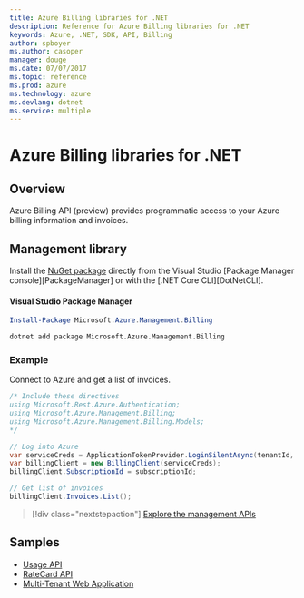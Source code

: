 ```yaml
---
title: Azure Billing libraries for .NET
description: Reference for Azure Billing libraries for .NET
keywords: Azure, .NET, SDK, API, Billing
author: spboyer
ms.author: casoper
manager: douge
ms.date: 07/07/2017
ms.topic: reference
ms.prod: azure
ms.technology: azure
ms.devlang: dotnet
ms.service: multiple
---
```

# Azure Billing libraries for .NET

## Overview

Azure Billing API (preview) provides programmatic access to your Azure billing information and invoices.

## Management library

Install the [NuGet package](https://www.nuget.org/packages/Microsoft.Azure.Management.Billing) directly from the Visual Studio [Package Manager console][PackageManager] or with the [.NET Core CLI][DotNetCLI].

#### Visual Studio Package Manager

```powershell
Install-Package Microsoft.Azure.Management.Billing
```

```bash
dotnet add package Microsoft.Azure.Management.Billing
```

### Example

Connect to Azure and get a list of invoices.

```csharp
/* Include these directives
using Microsoft.Rest.Azure.Authentication;
using Microsoft.Azure.Management.Billing;
using Microsoft.Azure.Management.Billing.Models;
*/

// Log into Azure
var serviceCreds = ApplicationTokenProvider.LoginSilentAsync(tenantId, clientId, secret);
var billingClient = new BillingClient(serviceCreds);
billingClient.SubscriptionId = subscriptionId;

// Get list of invoices
billingClient.Invoices.List();
```

> [!div class="nextstepaction"]
> [Explore the management APIs](/dotnet/api/overview/azure/billing/management)

## Samples

* [Usage API](https://azure.microsoft.com/en-us/resources/samples/billing-dotnet-usage-api/)
* [RateCard API](https://azure.microsoft.com/en-us/resources/samples/billing-dotnet-ratecard-api/)
* [Multi-Tenant Web Application](https://azure.microsoft.com/en-us/resources/samples/billing-dotnet-webapp-multitenant/)

